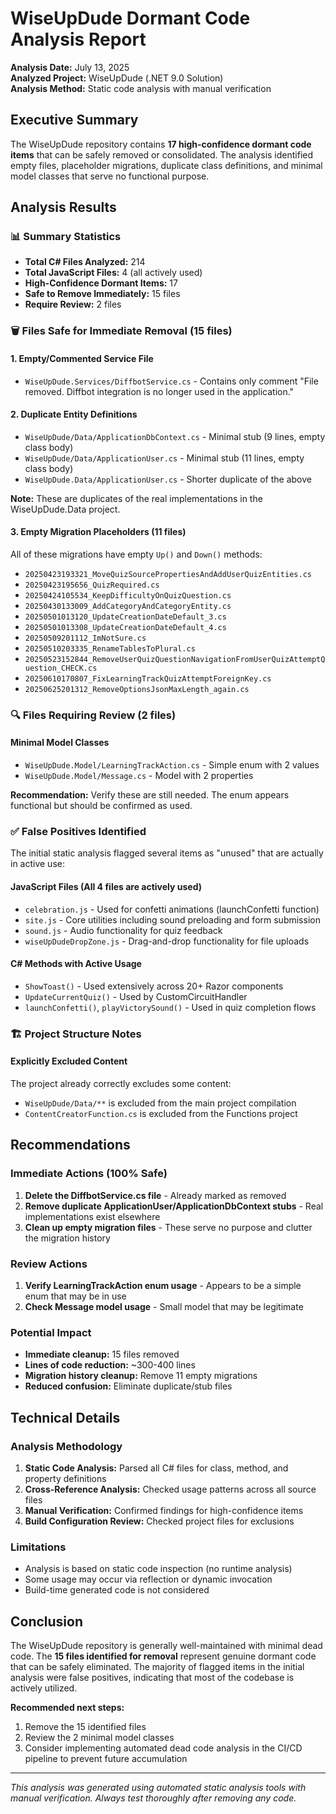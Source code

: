 # WiseUpDude Dormant Code Analysis Report

**Analysis Date:** July 13, 2025  
**Analyzed Project:** WiseUpDude (.NET 9.0 Solution)  
**Analysis Method:** Static code analysis with manual verification  

## Executive Summary

The WiseUpDude repository contains **17 high-confidence dormant code items** that can be safely removed or consolidated. The analysis identified empty files, placeholder migrations, duplicate class definitions, and minimal model classes that serve no functional purpose.

## Analysis Results

### 📊 Summary Statistics
- **Total C# Files Analyzed:** 214
- **Total JavaScript Files:** 4 (all actively used)
- **High-Confidence Dormant Items:** 17
- **Safe to Remove Immediately:** 15 files
- **Require Review:** 2 files

### 🗑️ Files Safe for Immediate Removal (15 files)

#### 1. Empty/Commented Service File
- `WiseUpDude.Services/DiffbotService.cs` - Contains only comment "File removed. Diffbot integration is no longer used in the application."

#### 2. Duplicate Entity Definitions
- `WiseUpDude/Data/ApplicationDbContext.cs` - Minimal stub (9 lines, empty class body)
- `WiseUpDude/Data/ApplicationUser.cs` - Minimal stub (11 lines, empty class body)
- `WiseUpDude.Data/ApplicationUser.cs` - Shorter duplicate of the above

**Note:** These are duplicates of the real implementations in the WiseUpDude.Data project.

#### 3. Empty Migration Placeholders (11 files)
All of these migrations have empty `Up()` and `Down()` methods:

- `20250423193321_MoveQuizSourcePropertiesAndAddUserQuizEntities.cs`
- `20250423195656_QuizRequired.cs`
- `20250424105534_KeepDifficultyOnQuizQuestion.cs`
- `20250430133009_AddCategoryAndCategoryEntity.cs`
- `20250501013120_UpdateCreationDateDefault_3.cs`
- `20250501013308_UpdateCreationDateDefault_4.cs`
- `20250509201112_ImNotSure.cs`
- `20250510203335_RenameTablesToPlural.cs`
- `20250523152844_RemoveUserQuizQuestionNavigationFromUserQuizAttemptQuestion_CHECK.cs`
- `20250610170807_FixLearningTrackQuizAttemptForeignKey.cs`
- `20250625201312_RemoveOptionsJsonMaxLength_again.cs`

### 🔍 Files Requiring Review (2 files)

#### Minimal Model Classes
- `WiseUpDude.Model/LearningTrackAction.cs` - Simple enum with 2 values
- `WiseUpDude.Model/Message.cs` - Model with 2 properties

**Recommendation:** Verify these are still needed. The enum appears functional but should be confirmed as used.

### ✅ False Positives Identified

The initial static analysis flagged several items as "unused" that are actually in active use:

#### JavaScript Files (All 4 files are actively used)
- `celebration.js` - Used for confetti animations (launchConfetti function)
- `site.js` - Core utilities including sound preloading and form submission
- `sound.js` - Audio functionality for quiz feedback
- `wiseUpDudeDropZone.js` - Drag-and-drop functionality for file uploads

#### C# Methods with Active Usage
- `ShowToast()` - Used extensively across 20+ Razor components
- `UpdateCurrentQuiz()` - Used by CustomCircuitHandler
- `launchConfetti()`, `playVictorySound()` - Used in quiz completion flows

### 🏗️ Project Structure Notes

#### Explicitly Excluded Content
The project already correctly excludes some content:
- `WiseUpDude/Data/**` is excluded from the main project compilation
- `ContentCreatorFunction.cs` is excluded from the Functions project

## Recommendations

### Immediate Actions (100% Safe)
1. **Delete the DiffbotService.cs file** - Already marked as removed
2. **Remove duplicate ApplicationUser/ApplicationDbContext stubs** - Real implementations exist elsewhere
3. **Clean up empty migration files** - These serve no purpose and clutter the migration history

### Review Actions
1. **Verify LearningTrackAction enum usage** - Appears to be a simple enum that may be in use
2. **Check Message model usage** - Small model that may be legitimate

### Potential Impact
- **Immediate cleanup:** 15 files removed
- **Lines of code reduction:** ~300-400 lines
- **Migration history cleanup:** Remove 11 empty migrations
- **Reduced confusion:** Eliminate duplicate/stub files

## Technical Details

### Analysis Methodology
1. **Static Code Analysis:** Parsed all C# files for class, method, and property definitions
2. **Cross-Reference Analysis:** Checked usage patterns across all source files
3. **Manual Verification:** Confirmed findings for high-confidence items
4. **Build Configuration Review:** Checked project files for exclusions

### Limitations
- Analysis is based on static code inspection (no runtime analysis)
- Some usage may occur via reflection or dynamic invocation
- Build-time generated code is not considered

## Conclusion

The WiseUpDude repository is generally well-maintained with minimal dead code. The **15 files identified for removal** represent genuine dormant code that can be safely eliminated. The majority of flagged items in the initial analysis were false positives, indicating that most of the codebase is actively utilized.

**Recommended next steps:**
1. Remove the 15 identified files
2. Review the 2 minimal model classes
3. Consider implementing automated dead code analysis in the CI/CD pipeline to prevent future accumulation

---
*This analysis was generated using automated static analysis tools with manual verification. Always test thoroughly after removing any code.*
